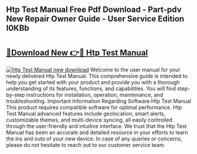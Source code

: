 ## Htp Test Manual Free Pdf Download - Part-pdv New Repair Owner Guide - User Service Edition I0KBb

# <h2><a href="http://bc24082.oget.top/?id=Htp+Test+Manual">🔗Download New 👉🔴 Htp Test Manual</a></h2>

[![Htp Test Manual new download](https://i.imgur.com/5g1atiW.png)](http://bc24082.oget.top/?id=Htp+Test+Manual)
Welcome to the user manual for your newly delivered Htp Test Manual. This comprehensive guide is intended to help you get started with your product and provide you with a thorough understanding of its features, functions, and capabilities. You will find step-by-step instructions for installation, operation, maintenance, and troubleshooting. Important Information Regarding Software Htp Test Manual This product requires compatible software for optimal performance. Htp Test Manual advanced features include geolocation, smart alerts, customizable themes, and multi-device syncing, all easily controlled through the user-friendly and intuitive interface. We trust that the Htp Test Manual has been an accurate and detailed resource in your efforts to learn the ins and outs of your new device. In case of any queries or concerns, please do not hesitate to reach out to our customer service team.
